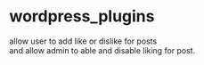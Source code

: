 # wordpress_plugins
allow user to  add like or dislike for posts  <br>
and allow  admin to able and disable liking for post.
